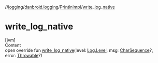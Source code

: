 //[logging](../../../index.md)/[danbroid.logging](../index.md)/[PrintlnImpl](index.md)/[write_log_native](write_log_native.md)



# write_log_native  
[jvm]  
Content  
open override fun [write_log_native](write_log_native.md)(level: [Log.Level](../-log/-level/index.md), msg: [CharSequence](https://kotlinlang.org/api/latest/jvm/stdlib/kotlin/-char-sequence/index.html)?, error: [Throwable](https://kotlinlang.org/api/latest/jvm/stdlib/kotlin/-throwable/index.html)?)  



